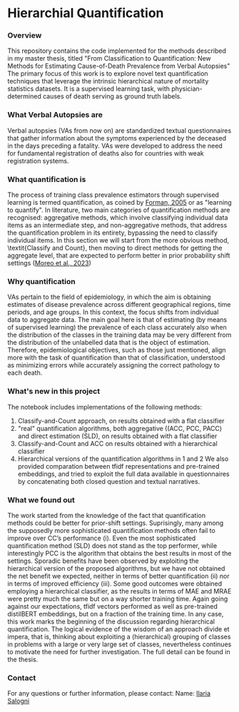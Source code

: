 # Hierarchial Quantification

### Overview
This repository contains the code implemented for the methods described in my master thesis, titled "From Classification to Quantification: New Methods for Estimating Cause-of-Death Prevalence from Verbal Autopsies" The primary focus of this work is to explore novel text quantification techniques that leverage the intrinsic hierarchical nature of mortality statistics datasets.
It is a supervised learning task, with physician-determined causes of death serving as ground truth labels.

### What Verbal Autopsies are 
Verbal autopsies (VAs from now on) are standardized textual questionnaires that gather information about the symptoms experienced by the deceased in the days preceding a fatality.
VAs were developed to address the need for fundamental registration of deaths also for countries with weak registration systems.

### What quantification is 
The process of training class prevalence estimators through supervised learning is termed quantification, as coined by [Forman, 2005](https://link.springer.com/chapter/10.1007/11564096_55) or as "learning to quantify".
In literature, two main categories of quantification methods are recognised: aggregative methods, which involve classifying individual data items as an intermediate step, and non-aggregative methods, that address the quantification problem in its entirety, bypassing the need to classify individual items. In this section we will start from the more obvious method, \textit{Classify and Count}, then moving to direct methods for getting the aggregate level, that are expected to perform better in prior probability shift settings ([Moreo et al., 2023](https://dl.acm.org/doi/10.1145/3606264))

### Why quantification 
VAs pertain to the field of epidemiology, in which the aim is obtaining estimates of disease prevalence across different geographical regions, time periods, and age groups. In this context, the focus shifts from individual data to aggregate data. The main goal here is that of estimating (by means of supervised learning) the prevalence of each class accurately also when the distribution of the classes in
the training data may be very different from the distribution of the unlabelled data that is the object of estimation. Therefore, epidemiological objectives, such as those just mentioned, align more with the task of quantification than that of classification, understood as minimizing errors while accurately assigning the correct pathology to each death.

### What's new in this project
The notebook includes implementations of the following methods:
  1. Classify-and-Count approach, on results obtained with a flat classifier
  2. "real" quantification algorithms, both aggregative ((ACC, PCC, PACC) and direct estimation (SLD), on results obtained with a flat classifier
  3. Classify-and-Count and ACC on results obtained with a hierarchical classifier
  4. Hierarchical versions of the quantification algorithms in 1 and 2
We also provided comparation between tfidf representations and pre-trained embeddings, and tried to exploit the full data available in questionnaires by concatenating both closed question and textual narratives.

### What we found out
The work started from the knowledge of the fact that quantification methods could be better for prior-shift settings. Suprisingly, many among the supposedly more sophisticated quantification methods often fail to improve over CC’s performance (i). Even the most sophisticated quantification method (SLD) does not stand as the top performer, while interestingly PCC is the algorithm that obtains the best results in most of the settings. Sporadic benefits have been observed by exploiting the hierarchical version of the proposed algorithms, but we have not obtained the net benefit we expected, neither in terms of better quantification
(ii) nor in terms of improved efficiency (iii). 
Some good outcomes were obtained employing a hierarchical classifier, as the results in terms of MAE and MRAE were pretty much the same but on a way shorter training time.
Again going against our expectations, tfidf vectors performed as well as pre-trained distilBERT embeddings, but on a fraction of the training time.
In any case, this work marks the beginning of the discussion regarding hierarchical quantification. The logical evidence of the wisdom of an approach divide et impera, that is, thinking about exploiting a (hierarchical) grouping of classes in problems with a large or very large set of classes, nevertheless continues to motivate the need for further investigation. The full detail can be found in the thesis. 


### Contact
For any questions or further information, please contact:
Name: [Ilaria Salogni](https://ilariasalogni.github.io/)

